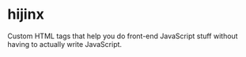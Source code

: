 # hijinx
Custom HTML tags that help you do front-end JavaScript stuff without having to actually write JavaScript.
